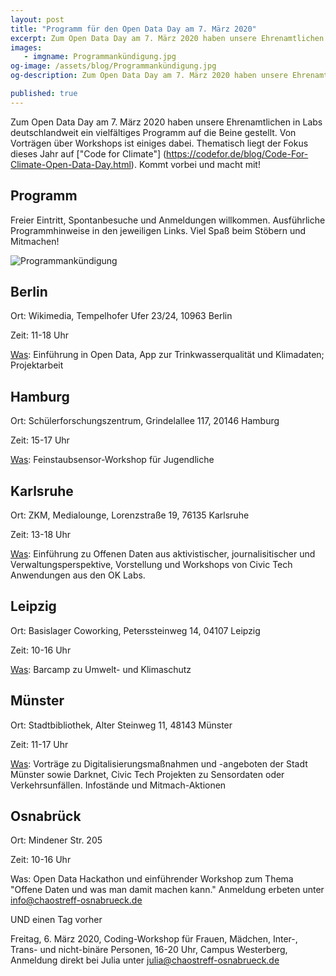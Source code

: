 ```yaml
---
layout: post
title: "Programm für den Open Data Day am 7. März 2020"
excerpt: Zum Open Data Day am 7. März 2020 haben unsere Ehrenamtlichen in Labs deutschlandweit ein vielfältiges Programm auf die Beine gestellt. Von Vorträgen über Workshops ist einiges dabei. Thematisch liegt der Fokus dieses Jahr auf "Code for Climate". Kommt vorbei und macht mit!
images:
   - imgname: Programmankündigung.jpg
og-image: /assets/blog/Programmankündigung.jpg
og-description: Zum Open Data Day am 7. März 2020 haben unsere Ehrenamtlichen in Labs deutschlandweit ein vielfältiges Programm auf die Beine gestellt. Von Vorträgen über Workshops ist einiges dabei.

published: true
---
```

Zum Open Data Day am 7. März 2020 haben unsere Ehrenamtlichen in Labs deutschlandweit ein vielfältiges Programm auf die Beine gestellt. Von Vorträgen über Workshops ist einiges dabei. Thematisch liegt der Fokus dieses Jahr auf ["Code for Climate"] (https://codefor.de/blog/Code-For-Climate-Open-Data-Day.html). Kommt vorbei und macht mit!

## Programm

Freier Eintritt, Spontanbesuche und Anmeldungen willkommen. Ausführliche Programmhinweise in den jeweiligen Links. Viel Spaß beim Stöbern und Mitmachen!

![Programmankündigung](/assets/blog/Programmankündigung.jpg)

## Berlin

Ort: Wikimedia, Tempelhofer Ufer 23/24, 10963 Berlin

Zeit: 11-18 Uhr

[Was](https://www.meetup.com/de-DE/OK-Lab-Berlin/events/268782634/): Einführung in Open Data, App zur Trinkwasserqualität und Klimadaten; Projektarbeit 

## Hamburg

Ort: Schülerforschungszentrum, Grindelallee 117, 20146 Hamburg

Zeit: 15-17 Uhr 

[Was](https://sfz-hamburg.de/mitmachen/detail/64-feinstaubsensor-workshop.html): Feinstaubsensor-Workshop für Jugendliche

## Karlsruhe

Ort: ZKM, Medialounge, Lorenzstraße 19, 76135 Karlsruhe

Zeit: 13-18 Uhr

[Was](https://ok-lab-karlsruhe.de/projekte/odd/): Einführung zu Offenen Daten aus aktivistischer, journalisitischer und Verwaltungsperspektive, Vorstellung und Workshops von Civic Tech Anwendungen aus den OK Labs.

## Leipzig

Ort: Basislager Coworking, Peterssteinweg 14, 04107 Leipzig

Zeit: 10-16 Uhr

[Was](https://www.meetup.com/de-DE/OK-Lab-Leipzig/events/268832194/): Barcamp zu Umwelt- und Klimaschutz

## Münster

Ort: Stadtbibliothek, Alter Steinweg 11, 48143 Münster

Zeit: 11-17 Uhr

[Was](https://codeformuenster.org/opendataday/): Vorträge zu Digitalisierungsmaßnahmen und -angeboten der Stadt Münster sowie Darknet, Civic Tech Projekten zu Sensordaten oder Verkehrsunfällen. Infostände und Mitmach-Aktionen

## Osnabrück

Ort: Mindener Str. 205

Zeit: 10-16 Uhr

Was: Open Data Hackathon und einführender Workshop zum Thema "Offene Daten und was man damit machen kann." Anmeldung erbeten unter info@chaostreff-osnabrueck.de

UND einen Tag vorher

Freitag, 6. März 2020, Coding-Workshop für Frauen, Mädchen, Inter-, Trans- und nicht-binäre Personen, 16-20 Uhr, Campus Westerberg, Anmeldung direkt bei Julia unter julia@chaostreff-osnabrueck.de
